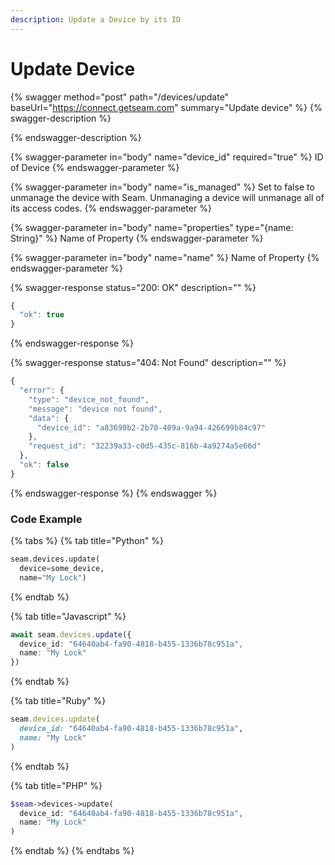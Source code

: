 ```yaml
---
description: Update a Device by its ID
---
```


# Update Device

{% swagger method="post" path="/devices/update" baseUrl="https://connect.getseam.com" summary="Update device" %}
{% swagger-description %}

{% endswagger-description %}

{% swagger-parameter in="body" name="device_id" required="true" %}
ID of Device
{% endswagger-parameter %}

{% swagger-parameter in="body" name="is_managed" %}
Set to false to unmanage the device with Seam.
Unmanaging a device will unmanage all of its access codes.
{% endswagger-parameter %}

{% swagger-parameter in="body" name="properties" type="{name: String}" %}
Name of Property
{% endswagger-parameter %}

{% swagger-parameter in="body" name="name" %}
Name of Property
{% endswagger-parameter %}

{% swagger-response status="200: OK" description="" %}

```javascript
{
  "ok": true
}
```

{% endswagger-response %}

{% swagger-response status="404: Not Found" description="" %}

```javascript
{
  "error": {
    "type": "device_not_found",
    "message": "device not found",
    "data": {
      "device_id": "a83690b2-2b70-409a-9a94-426699b84c97"
    },
    "request_id": "32239a33-c0d5-435c-816b-4a9274a5e66d"
  },
  "ok": false
}
```

{% endswagger-response %}
{% endswagger %}

### Code Example

{% tabs %}
{% tab title="Python" %}

```python
seam.devices.update(
  device=some_device, 
  name="My Lock")
```

{% endtab %}

{% tab title="Javascript" %}

```typescript
await seam.devices.update({ 
  device_id: "64640ab4-fa90-4818-b455-1336b78c951a", 
  name: "My Lock" 
})
```

{% endtab %}

{% tab title="Ruby" %}

```ruby
seam.devices.update(
  device_id: "64640ab4-fa90-4818-b455-1336b78c951a", 
  name: "My Lock"
)
```

{% endtab %}

{% tab title="PHP" %}

```php
$seam->devices->update(
  device_id: "64640ab4-fa90-4818-b455-1336b78c951a",
  name: "My Lock"
)
```

{% endtab %}
{% endtabs %}
